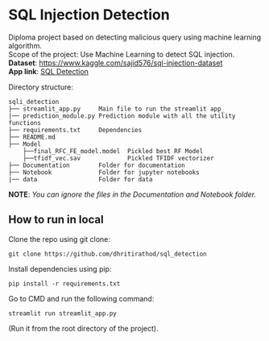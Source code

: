 # SQL Injection Detection
Diploma project based on detecting malicious query using machine learning algorithm.  
Scope of the project: Use Machine Learning to detect SQL injection.  
**Dataset**: https://www.kaggle.com/sajid576/sql-injection-dataset  
**App link**: [SQL Detection](https://dhritirathod-sql-detection-streamlit-app-496fpk.streamlitapp.com/)

Directory structure:
```
sqli_detection
├── streamlit_app.py     Main file to run the streamlit app_
|── prediction_module.py Prediction module with all the utility functions
├── requirements.txt     Dependencies
├── README.md
├── Model
    ├──final_RFC_FE_model.model  Pickled best RF Model
    ├──tfidf_vec.sav             Pickled TFIDF vectorizer
├── Documentation        Folder for documentation
├── Notebook             Folder for jupyter notebooks
|── data                 Folder for data
```
**NOTE**: _You can ignore the files in the Documentation and Notebook folder._

## How to run in local
Clone the repo using git clone:
```
git clone https://github.com/dhritirathod/sql_detection
```
Install dependencies using pip:  
```
pip install -r requirements.txt  
```
Go to CMD and run the following command:  
```
streamlit run streamlit_app.py 
```
(Run it from the root directory of the project).
